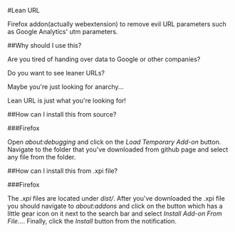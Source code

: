 #Lean URL

Firefox addon(actually webextension) to remove evil URL parameters such as Google Analytics' utm parameters.

##Why should I use this?

Are you tired of handing over data to Google or other companies?

Do you want to see leaner URLs?

Maybe you're just looking for anarchy...

Lean URL is just what you're looking for!

##How can I install this from source?

###Firefox

Open _about:debugging_ and click on the _Load Temporary Add-on_ button. Navigate to the folder that you've downloaded from github page and select any file from the folder.

##How can I install this from .xpi file?

###Firefox

The _.xpi_ files are located under _dist/_. After you've downloaded the .xpi file you should navigate to _about:addons_ and click on the button which has a little gear icon on it next to the search bar and select _Install Add-on From File..._. Finally, click the _Install_ button from the notification.